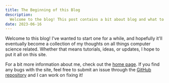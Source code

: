```yaml
---
title: The Beginning of this Blog
description:
  Welcome to the blog! This post contains a bit about blog and what to expect.
date: 2023-06-16
---
```


Welcome to this blog! I've wanted to start one for a while, and hopefully it'll
eventually become a collection of my thoughts on all things computer science
related. Whether that means tutorials, ideas, or updates, I hope to put it all
on this site.

For a bit more information about me, check out the [home page](/). If you find
any bugs with the site, feel free to submit an issue through the
[GitHub repository](https://github.com/dzfrias/blog) and I can work on fixing
it!
